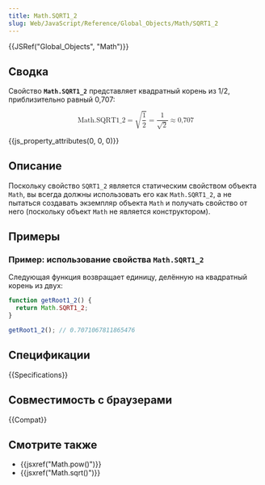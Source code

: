 ```yaml
---
title: Math.SQRT1_2
slug: Web/JavaScript/Reference/Global_Objects/Math/SQRT1_2
---
```


{{JSRef("Global_Objects", "Math")}}

## Сводка

Свойство **`Math.SQRT1_2`** представляет квадратный корень из 1/2, приблизительно равный 0,707:

<math display="block"><semantics><mrow><mstyle mathvariant="monospace"><mi>Math.SQRT1_2</mi></mstyle><mo>=</mo><msqrt><mfrac><mn>1</mn><mn>2</mn></mfrac></msqrt><mo>=</mo><mfrac><mn>1</mn><msqrt><mn>2</mn></msqrt></mfrac><mo>≈</mo><mn>0,707</mn></mrow><annotation encoding="TeX">\mathtt{\mi{Math.SQRT1_2}} = \sqrt{\frac{1}{2}} = \frac{1}{\sqrt{2}} \approx 0,707</annotation></semantics></math>

{{js_property_attributes(0, 0, 0)}}

## Описание

Поскольку свойство `SQRT1_2` является статическим свойством объекта `Math`, вы всегда должны использовать его как `Math.SQRT1_2`, а не пытаться создавать экземпляр объекта `Math` и получать свойство от него (поскольку объект `Math` не является конструктором).

## Примеры

### Пример: использование свойства `Math.SQRT1_2`

Следующая функция возвращает единицу, делённую на квадратный корень из двух:

```js
function getRoot1_2() {
  return Math.SQRT1_2;
}

getRoot1_2(); // 0.7071067811865476
```

## Спецификации

{{Specifications}}

## Совместимость с браузерами

{{Compat}}

## Смотрите также

- {{jsxref("Math.pow()")}}
- {{jsxref("Math.sqrt()")}}
